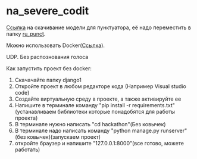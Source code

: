 # na_severe_codit

[Ссылка](https://drive.google.com/file/d/1x1lyyLGr3OBnEDiehikiudvJsWOxZ5I5/view?usp=drive_link) на скачивание модели для пунктуатора, её надо переместить в папку [ru_punct](/hackathon/ru_punct).

Можно использовать Docker([Ссылка](https://hub.docker.com/repository/docker/alexxx1xx/nasevcode/general)).

UDP. Без распознования голоса

Как запустить проект без docker:
1) Скачачайте папку django1
2) Откройте проект в любом редакторе кода (Например Visual studio code)
3) Создайте виртуальную среду в проекте, а также активируйте ее
4) Напишите в терминале команду "pip install -r requirements.txt"(устанавливаем библиотеки которые понадобятся для работы проекта)
5) В терминале нужно написать "cd hackathon"(Без ковычек)
6) В терминале надо написать команду "python manage.py runserver"(без ковычек)(запускаем проект)
7) откройте браузер и напишите "127.0.0.1:8000"(все готово, можете работать)
